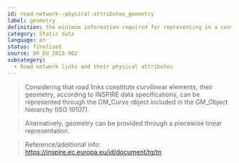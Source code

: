 ```yaml
---
id: road-network--physical-attributes_geometry
label: geometry
definition: the minimum information required for representing in a centerline or more precise manner the geometry of a road network’s links that connect two positions and therefore form a continuous path (without branches).
category: Static data
language: en
status: finalised
source: DR_EU_2015-962
subcategory:
  - Road network links and their physical attributes
---
```


>Considering that road links constitute curvilinear elements, their geometry, according to INSPIRE data specifications, can be represented through the GM_Curve object included in the GM_Object hierarchy (ISO 19107).

>Alternatively, geometry can be provided through a piecewise linear representation.

>Reference/additional info: https://inspire.ec.europa.eu/id/document/tg/tn

